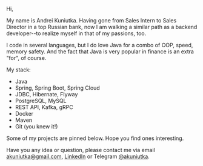 Hi, 

My name is Andrei Kuniutka. Having gone from Sales Intern to Sales 
Director in a top Russian bank, now I am walking a similar path as 
a backend developer--to realize myself in that of my passions, too.

I code in several languages, but I do love Java for a combo of OOP, 
speed, memory safety. And the fact that Java is very popular in finance
is an extra "for", of course.

My stack:
- Java
- Spring, Spring Boot, Spring Cloud
- JDBC, Hibernate, Flyway
- PostgreSQL, MySQL
- REST API, Kafka, gRPC
- Docker
- Maven
- Git (you knew it!)

Some of my projects are pinned below. Hope you find ones interesting.

Have you any idea or question, please contact me via email
[akuniutka@gmail.com](mailto:akuniutka@gmail.com), 
[LinkedIn](https://www.linkedin.com/in/akuniutka) or Telegram
[@akuniutka](https://t.me/akuniutka).